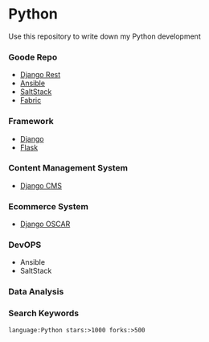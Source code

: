 Python
======

Use this repository to write down my Python development

### Goode Repo

- [Django Rest](https://github.com/tomchristie/django-rest-framework)
- [Ansible](https://github.com/ansible/ansible)
- [SaltStack](https://github.com/saltstack/salt)
- [Fabric](http://www.fabfile.org/)


### Framework

- [Django]()
- [Flask]()

### Content Management System

- [Django CMS](https://github.com/divio/django-cms)

### Ecommerce System

- [Django OSCAR](https://github.com/django-oscar/django-oscar)

### DevOPS

- Ansible
- SaltStack

### Data Analysis


### Search Keywords

` language:Python stars:>1000 forks:>500 `
